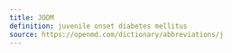 ```yaml
---
title: JODM
definition: juvenile onset diabetes mellitus
source: https://openmd.com/dictionary/abbreviations/j
---
```

